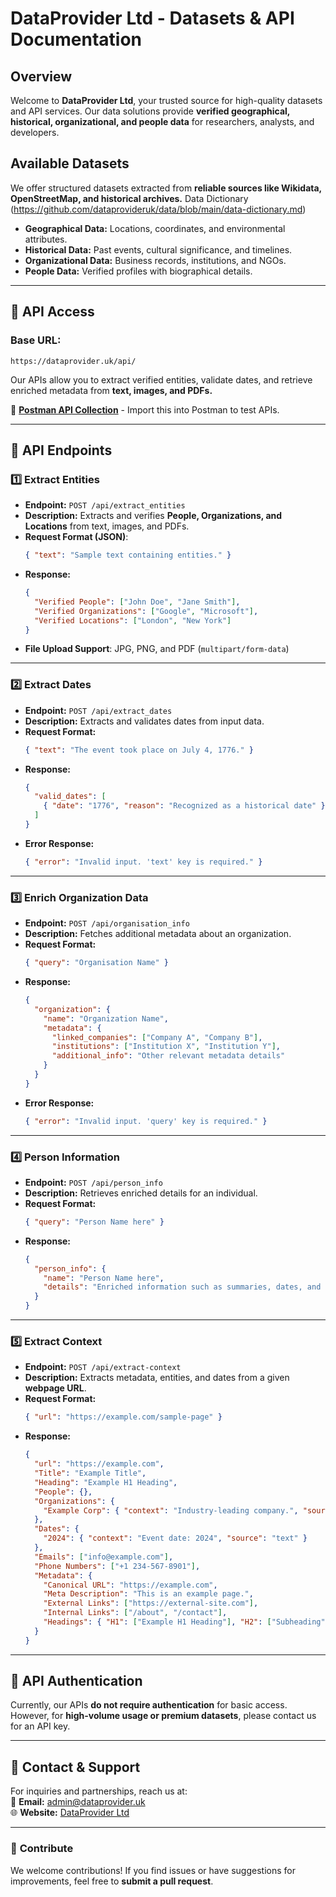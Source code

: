 # DataProvider Ltd - Datasets & API Documentation

## Overview
Welcome to **DataProvider Ltd**, your trusted source for high-quality datasets and API services. Our data solutions provide **verified geographical, historical, organizational, and people data** for researchers, analysts, and developers.

## Available Datasets
We offer structured datasets extracted from **reliable sources like Wikidata, OpenStreetMap, and historical archives.** Data Dictionary (https://github.com/dataprovideruk/data/blob/main/data-dictionary.md)

- **Geographical Data:** Locations, coordinates, and environmental attributes.
- **Historical Data:** Past events, cultural significance, and timelines.
- **Organizational Data:** Business records, institutions, and NGOs.
- **People Data:** Verified profiles with biographical details.

---

## 🔗 API Access

### **Base URL:**  
```
https://dataprovider.uk/api/
```

Our APIs allow you to extract verified entities, validate dates, and retrieve enriched metadata from **text, images, and PDFs.**  

🔹 **[Postman API Collection](https://github.com/dataprovideruk/data/blob/main/postman-api-collection.json)** - Import this into Postman to test APIs.

---

## 📌 API Endpoints

### **1️⃣ Extract Entities**
- **Endpoint:** `POST /api/extract_entities`
- **Description:** Extracts and verifies **People, Organizations, and Locations** from text, images, and PDFs.
- **Request Format (JSON)**:
  ```json
  { "text": "Sample text containing entities." }
  ```
- **Response:**
  ```json
  {
    "Verified People": ["John Doe", "Jane Smith"],
    "Verified Organizations": ["Google", "Microsoft"],
    "Verified Locations": ["London", "New York"]
  }
  ```
- **File Upload Support**: JPG, PNG, and PDF (`multipart/form-data`)

---

### **2️⃣ Extract Dates**
- **Endpoint:** `POST /api/extract_dates`
- **Description:** Extracts and validates dates from input data.
- **Request Format:**
  ```json
  { "text": "The event took place on July 4, 1776." }
  ```
- **Response:**
  ```json
  {
    "valid_dates": [
      { "date": "1776", "reason": "Recognized as a historical date" }
    ]
  }
  ```
- **Error Response:**  
  ```json
  { "error": "Invalid input. 'text' key is required." }
  ```

---

### **3️⃣ Enrich Organization Data**
- **Endpoint:** `POST /api/organisation_info`
- **Description:** Fetches additional metadata about an organization.
- **Request Format:**
  ```json
  { "query": "Organisation Name" }
  ```
- **Response:**
  ```json
  {
    "organization": {
      "name": "Organization Name",
      "metadata": {
        "linked_companies": ["Company A", "Company B"],
        "institutions": ["Institution X", "Institution Y"],
        "additional_info": "Other relevant metadata details"
      }
    }
  }
  ```
- **Error Response:**  
  ```json
  { "error": "Invalid input. 'query' key is required." }
  ```

---

### **4️⃣ Person Information**
- **Endpoint:** `POST /api/person_info`
- **Description:** Retrieves enriched details for an individual.
- **Request Format:**
  ```json
  { "query": "Person Name here" }
  ```
- **Response:**
  ```json
  {
    "person_info": {
      "name": "Person Name here",
      "details": "Enriched information such as summaries, dates, and additional metadata"
    }
  }
  ```

---

### **5️⃣ Extract Context**
- **Endpoint:** `POST /api/extract-context`
- **Description:** Extracts metadata, entities, and dates from a given **webpage URL**.
- **Request Format:**
  ```json
  { "url": "https://example.com/sample-page" }
  ```
- **Response:**
  ```json
  {
    "url": "https://example.com",
    "Title": "Example Title",
    "Heading": "Example H1 Heading",
    "People": {},
    "Organizations": {
      "Example Corp": { "context": "Industry-leading company.", "source": "text" }
    },
    "Dates": {
      "2024": { "context": "Event date: 2024", "source": "text" }
    },
    "Emails": ["info@example.com"],
    "Phone Numbers": ["+1 234-567-8901"],
    "Metadata": {
      "Canonical URL": "https://example.com",
      "Meta Description": "This is an example page.",
      "External Links": ["https://external-site.com"],
      "Internal Links": ["/about", "/contact"],
      "Headings": { "H1": ["Example H1 Heading"], "H2": ["Subheading"] }
    }
  }
  ```

---

## 📌 API Authentication
Currently, our APIs **do not require authentication** for basic access. However, for **high-volume usage or premium datasets**, please contact us for an API key.

---

## 📩 Contact & Support
For inquiries and partnerships, reach us at:  
📧 **Email:** [admin@dataprovider.uk](mailto:admin@dataprovider.uk)  
🌐 **Website:** [DataProvider Ltd](https://dataprovider.uk)  

---

### 🚀 **Contribute**
We welcome contributions! If you find issues or have suggestions for improvements, feel free to **submit a pull request**.

